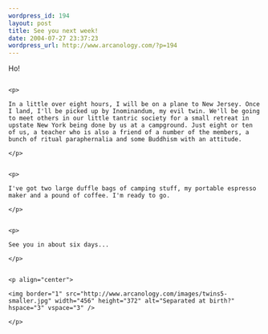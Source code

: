 ```yaml
--- 
wordpress_id: 194
layout: post
title: See you next week!
date: 2004-07-27 23:37:23
wordpress_url: http://www.arcanology.com/?p=194
---
```

<p>
                                                                                                                                                                                                                                                                                                                                                                                                                                                                                                                                                                                                                                                                                Ho!
                                                                                                                                                                                                                                                                                                                                                                                                                                                                                                                                                                                                                                                                              </p>
                                                                                                                                                                                                                                                                                                                                                                                                                                                                                                                                                                                                                                                                              
                                                                                                                                                                                                                                                                                                                                                                                                                                                                                                                                                                                                                                                                              <p>
                                                                                                                                                                                                                                                                                                                                                                                                                                                                                                                                                                                                                                                                                In a little over eight hours, I will be on a plane to New Jersey. Once I land, I'll be picked up by Inominandum, my evil twin. We'll be going to meet others in our little tantric society for a small retreat in upstate New York being done by us at a campground. Just eight or ten of us, a teacher who is also a friend of a number of the members, a bunch of ritual paraphernalia and some Buddhism with an attitude.
                                                                                                                                                                                                                                                                                                                                                                                                                                                                                                                                                                                                                                                                              </p>
                                                                                                                                                                                                                                                                                                                                                                                                                                                                                                                                                                                                                                                                              
                                                                                                                                                                                                                                                                                                                                                                                                                                                                                                                                                                                                                                                                              <p>
                                                                                                                                                                                                                                                                                                                                                                                                                                                                                                                                                                                                                                                                                I've got two large duffle bags of camping stuff, my portable espresso maker and a pound of coffee. I'm ready to go.
                                                                                                                                                                                                                                                                                                                                                                                                                                                                                                                                                                                                                                                                              </p>
                                                                                                                                                                                                                                                                                                                                                                                                                                                                                                                                                                                                                                                                              
                                                                                                                                                                                                                                                                                                                                                                                                                                                                                                                                                                                                                                                                              <p>
                                                                                                                                                                                                                                                                                                                                                                                                                                                                                                                                                                                                                                                                                See you in about six days...
                                                                                                                                                                                                                                                                                                                                                                                                                                                                                                                                                                                                                                                                              </p>
                                                                                                                                                                                                                                                                                                                                                                                                                                                                                                                                                                                                                                                                              
                                                                                                                                                                                                                                                                                                                                                                                                                                                                                                                                                                                                                                                                              <p align="center">
                                                                                                                                                                                                                                                                                                                                                                                                                                                                                                                                                                                                                                                                                <img border="1" src="http://www.arcanology.com/images/twins5-smaller.jpg" width="456" height="372" alt="Separated at birth?" hspace="3" vspace="3" />
                                                                                                                                                                                                                                                                                                                                                                                                                                                                                                                                                                                                                                                                              </p>